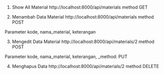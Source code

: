 1. Show All Material
http://localhost:8000/api/materials
method GET

2. Menambah Data Material
http://localhost:8000/api/materials
method POST

Parameter
kode, nama_material, keterangan

3. Mengedit Data Material
http://localhost:8000/api/materials/2
method POST

Parameter
kode, nama_material, keterangan, _method: PUT

4. Menghapus Data
http://localhost:8000/api/materials/2
method DELETE


